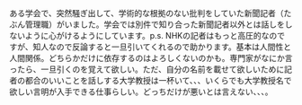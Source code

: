 ある学会で、突然騒ぎ出して、学術的な根拠のない批判をしていた新聞記者（たぶん管理職）がいました。学会では別件で知り合った新聞記者以外とは話しをしないように心がけるようにしています。p.s. NHKの記者はもっと高圧的なのですが、知人なので反論すると一旦引いてくれるので助かります。基本は人間性と人間関係。どちらかだけに依存するのはよろしくないのかも。専門家がなにか言ったら、一旦引くのを覚えて欲しい。ただ、自分の名前を載せて欲しいために記者の都合のいいことを話しする大学教授は一杯いて、、、いくらでも大学教授名で欲しい言明が入手できる仕事らしい。どっちだけが悪いとは言えない、、、。
